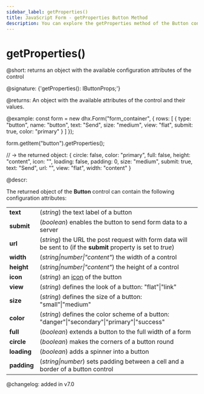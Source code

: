 ```yaml
---
sidebar_label: getProperties()
title: JavaScript Form - getProperties Button Method 
description: You can explore the getProperties method of the Button control of Form in the documentation of the DHTMLX JavaScript UI library. Browse developer guides and API reference, try out code examples and live demos, and download a free 30-day evaluation version of DHTMLX Suite 7.
---
```


# getProperties()

@short: returns an object with the available configuration attributes of the control

@signature: {'getProperties(): IButtonProps;'}

@returns:
An object with the available attributes of the control and their values.

@example:
const form = new dhx.Form("form_container", {
    rows: [
        {
			type: "button",
			name: "button",
			text: "Send",
			size: "medium",
			view: "flat",
			submit: true,
			color: "primary"
		}
    ]
});

form.getItem("button").getProperties();

// -> the returned object:
{
	circle: false, 
	color: "primary",
	full: false,
	height: "content",
	icon: "",
	loading: false,
	padding: 0,
	size: "medium",
	submit: true,
	text: "Send",
	url: "",
	view: "flat",
	width: "content"
}

@descr:

The returned object of the **Button** control can contain the following configuration attributes:

<table>
	<tbody>
		<tr>
			<td><b>text</b></td>
			<td>(<i>string</i>) the text label of a button </td>
		</tr>
		<tr>
			<td><b>submit</b></td>
			<td>(<i>boolean</i>) enables the button to send form data to a server </td>
		</tr>
		<tr>
			<td><b>url</b></td>
			<td>(<i>string</i>) the URL the post request with form data will be sent to (if the <b>submit</b> property is set to <i>true</i>)</td>
		</tr>
		<tr>
			<td><b>width</b></td>
			<td>(<i>string|number|"content"</i>) the width of a control </td>
		</tr>
		<tr>
			<td><b>height</b></td>
			<td>(<i>string|number|"content"</i>) the height of a control </td>
		</tr>
		<tr>
			<td><b>icon</b></td>
			<td>(<i>string</i>) an <a href="../../../../helpers/icon">icon</a> of the button</td>
		</tr>
		<tr>
			<td><b>view</b></td>
			<td>(<i>string</i>) defines the look of a button: "flat"|"link"</td>
		</tr>
		<tr>
			<td><b>size</b></td>
			<td>(<i>string</i>) defines the size of a button: "small"|"medium"</td>
		</tr>
		<tr>
			<td><b>color</b></td>
			<td>(<i>string</i>) defines the color scheme of a button: "danger"|"secondary"|"primary"|"success"</td>
		</tr>
		<tr>
			<td><b>full</b></td>
			<td>(<i>boolean</i>) extends a button to the full width of a form</td>
		</tr>
		<tr>
			<td><b>circle</b></td>
			<td>(<i>boolean</i>) makes the corners of a button round</td>
		</tr>
		<tr>
			<td><b>loading</b></td>
			<td>(<i>boolean</i>) adds a spinner into a button</td>
		</tr>
		<tr>
			<td><b>padding</b></td>
			<td>(<i>string|number</i>) sets padding between a cell and a border of a button control</td>
		</tr>
    </tbody>
</table>

@changelog: added in v7.0
